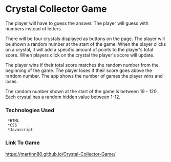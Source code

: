 # Crystal Collector Game 



The player will have to guess the answer. The player will guess with numbers instead of letters.


There will be four crystals displayed as buttons on the page. The player will be shown a random number at the start of the game. When the player clicks on a crystal, it will add a specific amount of points to the player's total score. When players click on the crystal the player's score will update.


The player wins if their total score matches the random number from the beginning of the game. The player loses if their score goes above the random number. The app shows the number of games the player wins and loses.


The random number shown at the start of the game is between 19 - 120. Each crystal has a random hidden value between 1-12.

### Technologies Used

     *HTML
     *CSS
     *Javascript
     
### Link To Game

https://martinn80.github.io/Crystal-Collector-Game/
     
